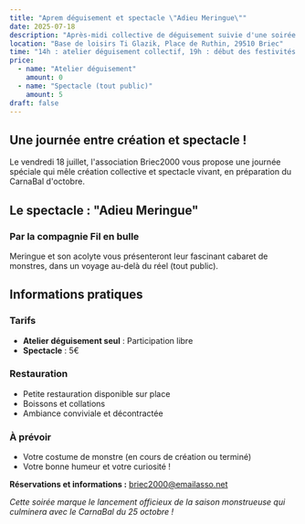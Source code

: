 ```yaml
---
title: "Aprem déguisement et spectacle \"Adieu Meringue\""
date: 2025-07-18
description: "Après-midi collective de déguisement suivie d'une soirée festive avec le spectacle \"Adieu Meringue\" de la compagnie Fil en bulle. Un fascinant cabaret de monstres !"
location: "Base de loisirs Ti Glazik, Place de Ruthin, 29510 Briec"
time: "14h : atelier déguisement collectif, 19h : début des festivités et spectacle"
price:
  - name: "Atelier déguisement"
    amount: 0
  - name: "Spectacle (tout public)"
    amount: 5
draft: false
---
```


## Une journée entre création et spectacle !

Le vendredi 18 juillet, l'association Briec2000 vous propose une journée spéciale qui mêle création collective et spectacle vivant, en préparation du CarnaBal d'octobre.

## Le spectacle : "Adieu Meringue"

### Par la compagnie Fil en bulle

Meringue et son acolyte vous présenteront leur fascinant cabaret de monstres, dans un voyage au-delà du réel (tout public).

## Informations pratiques

### Tarifs
- **Atelier déguisement seul** : Participation libre
- **Spectacle** : 5€

### Restauration
- Petite restauration disponible sur place
- Boissons et collations
- Ambiance conviviale et décontractée

### À prévoir
- Votre costume de monstre (en cours de création ou terminé)
- Votre bonne humeur et votre curiosité !

**Réservations et informations :** <span class="email-copy">briec2000@emailasso.net</span>

*Cette soirée marque le lancement officieux de la saison monstrueuse qui culminera avec le CarnaBal du 25 octobre !*